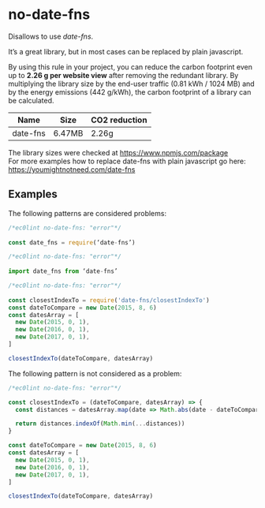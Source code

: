 # no-date-fns

Disallows to use *date-fns*. 

It’s a great library, but in most cases can be replaced by plain javascript. 

By using this rule in your project, you can reduce the carbon footprint even up to **2.26 g per website view** after removing the redundant library. By multiplying the library size by the end-user traffic (0.81 kWh / 1024 MB) and by the energy emissions (442 g/kWh), the carbon footprint of a library can be calculated.

| Name        | Size      | CO2 reduction |
| ----------- | --------- | ------------- |
| date-fns    | 6.47MB    | 2.26g         |

The library sizes were checked at https://www.npmjs.com/package    
For more examples how to replace date-fns with plain javascript go here: https://youmightnotneed.com/date-fns

## Examples 

The following patterns are considered problems:  

```js
/*ec0lint no-date-fns: "error"*/  
  
const date_fns = require(‘date-fns’)
```

```js
/*ec0lint no-date-fns: "error"*/  
  
import date_fns from ‘date-fns’ 
```

```js
/*ec0lint no-date-fns: "error"*/  
  
const closestIndexTo = require('date-fns/closestIndexTo') 
const dateToCompare = new Date(2015, 8, 6) 
const datesArray = [ 
  new Date(2015, 0, 1), 
  new Date(2016, 0, 1), 
  new Date(2017, 0, 1), 
] 

closestIndexTo(dateToCompare, datesArray) 
```

The following pattern is not considered as a problem:  

```js
/*ec0lint no-date-fns: "error"*/  

const closestIndexTo = (dateToCompare, datesArray) => { 
  const distances = datesArray.map(date => Math.abs(date - dateToCompare)) 

  return distances.indexOf(Math.min(...distances)) 
} 

const dateToCompare = new Date(2015, 8, 6) 
const datesArray = [ 
  new Date(2015, 0, 1), 
  new Date(2016, 0, 1), 
  new Date(2017, 0, 1), 
] 

closestIndexTo(dateToCompare, datesArray)
```